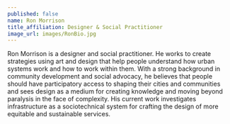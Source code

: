 ```yaml
---
published: false
name: Ron Morrison
title_affiliation: Designer & Social Practitioner
image_url: images/RonBio.jpg
---
```

Ron Morrison is a designer and social practitioner. He works to create strategies using art and design that help people understand how urban systems work and how to work within them. With a strong background in community development and social advocacy, he believes that people should have participatory access to shaping their cities and communities and sees design as a medium for creating knowledge and moving beyond paralysis in the face of complexity. His current work investigates infrastructure as a sociotechnical system for crafting the design of more equitable and sustainable services. 
